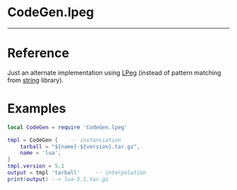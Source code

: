 # CodeGen.lpeg

---

# Reference

Just an alternate implementation using
[LPeg](http://www.inf.puc-rio.br/~roberto/lpeg/lpeg.html)
(instead of pattern matching from 
[string](http://www.lua.org/manual/5.1/manual.html#5.4.1) library).

# Examples

```lua
local CodeGen = require 'CodeGen.lpeg'

tmpl = CodeGen {    -- instanciation
    tarball = "${name}-${version}.tar.gz",
    name = 'lua',
}
tmpl.version = 5.1
output = tmpl 'tarball'     -- interpolation
print(output) --> lua-5.1.tar.gz
```
